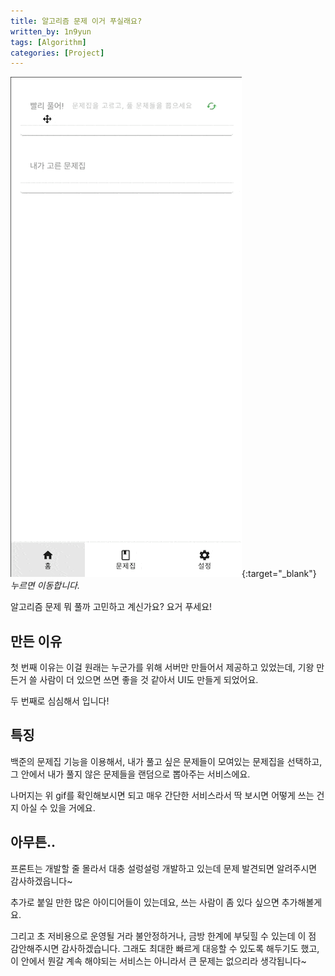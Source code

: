 ```yaml
---
title: 알고리즘 문제 이거 푸실래요?
written_by: 1n9yun
tags: [Algorithm]
categories: [Project]
---
```

[![MVP](/assets/img/posts/project/ps-manager/mvp.gif)](https://ps.ing-lab.kr/ps-manager/login){:target="_blank"}
_누르면 이동합니다._

알고리즘 문제 뭐 풀까 고민하고 계신가요? 요거 푸세요!

## 만든 이유

첫 번째 이유는 이걸 원래는 누군가를 위해 서버만 만들어서 제공하고 있었는데, 기왕 만든거 쓸 사람이 더 있으면 쓰면 좋을 것 같아서 UI도 만들게 되었어요.

두 번째로 심심해서 입니다!

## 특징

백준의 문제집 기능을 이용해서, 내가 풀고 싶은 문제들이 모여있는 문제집을 선택하고, 그 안에서 내가 풀지 않은 문제들을 랜덤으로 뽑아주는 서비스에요.

나머지는 위 gif를 확인해보시면 되고 매우 간단한 서비스라서 딱 보시면 어떻게 쓰는 건지 아실 수 있을 거에요.

## 아무튼..

프론트는 개발할 줄 몰라서 대충 설렁설렁 개발하고 있는데 문제 발견되면 알려주시면 감사하겠읍니다~

추가로 붙일 만한 많은 아이디어들이 있는데요, 쓰는 사람이 좀 있다 싶으면 추가해볼게요.

그리고 초 저비용으로 운영될 거라 불안정하거나, 금방 한계에 부딪힐 수 있는데 이 점 감안해주시면 감사하겠습니다. 그래도 최대한 빠르게 대응할 수 있도록 해두기도 했고, 이 안에서 뭔갈 계속 해야되는 서비스는 아니라서 큰 문제는 없으리라 생각됩니다~